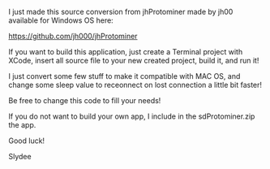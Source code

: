 
I just  made this source conversion from jhProtominer made by jh00 available for Windows OS here: 

https://github.com/jh000/jhProtominer

If you want to build this application, just create a Terminal project with XCode, insert all source file to your new created project, build it, and run it!

I just convert some few stuff to make it compatible with MAC OS, and change some sleep value to receonnect on lost connection a little bit faster!

Be free to change this code to fill your needs!

If you do not want to build your own app, I include in the sdProtominer.zip the app.

Good luck!

Slydee

